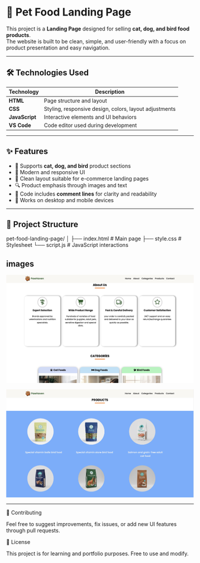 # 🐾 Pet Food Landing Page

This project is a **Landing Page** designed for selling **cat, dog, and bird food products**.  
The website is built to be clean, simple, and user-friendly with a focus on product presentation and easy navigation.

---

## 🛠️ Technologies Used

| Technology     | Description                                            |
| -------------- | ------------------------------------------------------ |
| **HTML**       | Page structure and layout                              |
| **CSS**        | Styling, responsive design, colors, layout adjustments |
| **JavaScript** | Interactive elements and UI behaviors                  |
| **VS Code**    | Code editor used during development                    |

---

## ✨ Features

- 🐶 Supports **cat, dog, and bird** product sections
- 🎨 Modern and responsive UI
- 📌 Clean layout suitable for e-commerce landing pages
- 🔍 Product emphasis through images and text
- 📝 Code includes **comment lines** for clarity and readability
- 📱 Works on desktop and mobile devices

---

## 📂 Project Structure

pet-food-landing-page/
│
├── index.html # Main page
├── style.css # Stylesheet
└── script.js # JavaScript interactions

## images

![Landing Page Preview](img/About-category-section.jpeg)

![Landing Page Preview](img/product-section.jpeg)

---

🤝 Contributing

Feel free to suggest improvements, fix issues, or add new UI features through pull requests.

📜 License

This project is for learning and portfolio purposes.
Free to use and modify.
